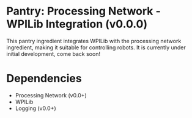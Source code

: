 # Pantry: Processing Network - WPILib Integration (v0.0.0)
This pantry ingredient integrates WPILib with the processing network ingredient, making it suitable for controlling robots. It is currently under initial development, come back soon!

# Dependencies
- Processing Network (v0.0+)
- WPILib
- Logging (v0.0+)
